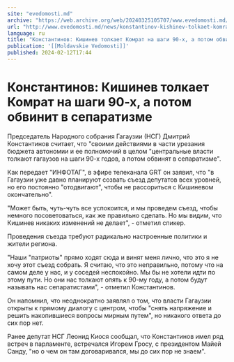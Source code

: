 ```yaml
---
site: "evedomosti.md"
archive: "https://web.archive.org/web/20240325105707/www.evedomosti.md/news/konstantinov-kishinev-tolkaet-komrat-na-shagi-90-h-potom-obv"
url: "http://www.evedomosti.md/news/konstantinov-kishinev-tolkaet-komrat-na-shagi-90-h-potom-obv"
language: ru
title: "Константинов: Кишинев толкает Комрат на шаги 90-х, а потом обвинит в сепаратизме"
publication: '[[Moldavskie Vedomosti]]'
published: 2024-02-12T17:44
---
```


# Константинов: Кишинев толкает Комрат на шаги 90-х, а потом обвинит в сепаратизме

Председатель Народного собрания Гагаузии (НСГ) Дмитрий Константинов считает, что "своими действиями в части урезания бюджета автономии и ее полномочий в целом "центральные власти толкают гагаузов на шаги 90-х годов, а потом обвинят в сепаратизме".

Как передает "ИНФОТАГ", в эфире телеканала GRT он заявил, что "в Гагаузии уже давно планируют созвать съезд депутатов всех уровней, но его постоянно "отодвигают", чтобы не рассориться с Кишиневом окончательно".

"Может быть, чуть-чуть все успокоится, и мы проведем съезд, чтобы немного посоветоваться, как же правильно сделать. Но мы видим, что Кишинев никаких изменений не делает", - отметил спикер.

Проведения съезда требуют радикально настроенные политики и жители региона.

"Наши "патриоты" прямо ходят сюда и винят меня лично, что это я не хочу этот съезд собрать. Я считаю, что это неправильно, потому что на самом деле у нас, и у соседей неспокойно. Мы бы не хотели идти по этому пути. Но они нас толкают опять к 90-му году, а потом будут называть нас сепаратистами", - отметил Константинов.

Он напомнил, что неоднократно заявлял о том, что власти Гагаузии открыты к прямому диалогу с центром, чтобы "снять напряжение и решить накопившиеся вопросы мирным путем", но никакого ответа до сих пор нет.

Ранее депутат НСГ Леонид Киося сообщал, что Константинов имел ряд встреч в парламенте, встречался Игорем Гросу, с президентом Майей Санду, "но о чем он там договаривался, мы до сих пор не знаем".